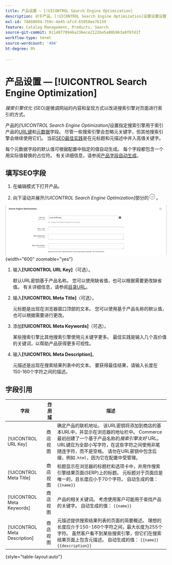 ```yaml
---
title: 产品设置 — [!UICONTROL Search Engine Optimization]
description: 对于产品，[!UICONTROL Search Engine Optimization]设置设置设置搜索引擎用于索引产品的URL键和元数据。
exl-id: 78888094-759c-4e45-afcd-65858ee76159
feature: Catalog Management, Products, Search
source-git-commit: 01148770946a236ece2122be5a88b963a0f07d1f
workflow-type: tm+mt
source-wordcount: '494'
ht-degree: 0%

---
```


# 产品设置 — [!UICONTROL Search Engine Optimization]

_搜索引擎优化_ (SEO)是微调网站的内容和呈现方式以改进搜索引擎对页面进行索引的方式。

产品的&#x200B;_[!UICONTROL Search Engine Optimization]_&#x200B;设置指定搜索引擎用于索引产品的[URL键](catalog-urls.md)和[元数据](../merchandising-promotions/meta-data.md)字段。 尽管一些搜索引擎会忽略元关键字，但其他搜索引擎会继续使用它们。 当前[SEO最佳实践](../merchandising-promotions/seo-overview.md)是在元标题和元描述中并入高值关键字。

每个元数据字段的默认值可根据配置中指定的值自动生成。 每个字段都包含一个用实际值替换的占位符。 有关详细信息，请参阅[产品字段自动生成](../configuration-reference/catalog/catalog.md#uicontrol-product-fields-auto-generation)。

## 填写SEO字段

1. 在编辑模式下打开产品。

1. 向下滚动并展开&#x200B;_[!UICONTROL Search Engine Optimization]_&#x200B;部分的![扩展选择器](../assets/icon-display-expand.png)。

![搜索引擎优化](./assets/product-search-engine-optimization.png){width="600" zoomable="yes"}


1. 输入&#x200B;**[!UICONTROL URL Key]**（可选）。

   默认URL密钥基于产品名称。 您可以使用缺省值，也可以根据需要更改缺省值。 有关详细信息，请参阅[目录URL](catalog-urls.md)。

1. 输入&#x200B;**[!UICONTROL Meta Title]**（可选）。

   元标题是出现在浏览器窗口顶部的文本。 您可以使用基于产品名称的默认值，也可以根据需要进行更改。

1. 添加&#x200B;**[!UICONTROL Meta Keywords]**（可选）。

   某些搜索引擎比其他搜索引擎使用元关键字更多。 最佳实践是输入几个高价值的关键词，以帮助产品获得更多可视性。

1. 输入&#x200B;**[!UICONTROL Meta Description]**。

   元描述是出现在搜索结果列表中的文本。 要获得最佳结果，请输入长度在150-160个字符之间的描述。

## 字段引用

| 字段 | [作用域](../getting-started/websites-stores-views.md#scope-settings) | 描述 |
|--- |--- |------------------|
| [!UICONTROL URL Key] | 商店视图 | 确定产品的联机地址。 该URL密钥将添加到商店的基本URL中，并显示在浏览器的地址栏中。 Commerce最初创建了一个基于产品名称的&#x200B;_搜索引擎友好_ URL。 URL键应为全部小写字符，在这些字符之间使用非尾随连字符，而不是空格。 请勿在URL密钥中包含后缀，例如`.html`，因为它在配置中受管理。 |
| [!UICONTROL Meta Title] | 商店视图 | 标题显示在浏览器的标题栏和选项卡中，并用作搜索引擎结果页面(SERP)上的标题。 元标题对于页面应是唯一的，且长度应小于70个字符。 自动生成的值： `{{name}}` |
| [!UICONTROL Meta Keywords] | 商店视图 | 产品的相关关键词。 考虑使用客户可能用于查找产品的关键字。 自动生成的值： `{{name}}` |
| [!UICONTROL Meta Description] | 商店视图 | 元描述提供搜索结果列表的页面的简要概述。 理想的长度应介于150-160个字符之间，最大长度为255个字符。 虽然客户看不到某些搜索引擎，但它们在搜索结果页面上包含元描述。 自动生成的值： `{{name}} {{description}}` |

{style="table-layout:auto"}
